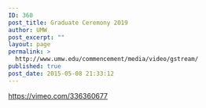 ```yaml
---
ID: 360
post_title: Graduate Ceremony 2019
author: UMW
post_excerpt: ""
layout: page
permalink: >
  http://www.umw.edu/commencement/media/video/gstream/
published: true
post_date: 2015-05-08 21:33:12
---
```

https://vimeo.com/336360677